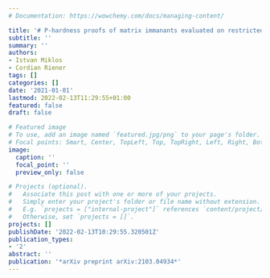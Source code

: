 ```yaml
---
# Documentation: https://wowchemy.com/docs/managing-content/

title: '# P-hardness proofs of matrix immanants evaluated on restricted matrices'
subtitle: ''
summary: ''
authors:
- Istvan Miklos
- Cordian Riener
tags: []
categories: []
date: '2021-01-01'
lastmod: 2022-02-13T11:29:55+01:00
featured: false
draft: false

# Featured image
# To use, add an image named `featured.jpg/png` to your page's folder.
# Focal points: Smart, Center, TopLeft, Top, TopRight, Left, Right, BottomLeft, Bottom, BottomRight.
image:
  caption: ''
  focal_point: ''
  preview_only: false

# Projects (optional).
#   Associate this post with one or more of your projects.
#   Simply enter your project's folder or file name without extension.
#   E.g. `projects = ["internal-project"]` references `content/project/deep-learning/index.md`.
#   Otherwise, set `projects = []`.
projects: []
publishDate: '2022-02-13T10:29:55.320501Z'
publication_types:
- '2'
abstract: ''
publication: '*arXiv preprint arXiv:2103.04934*'
---
```

